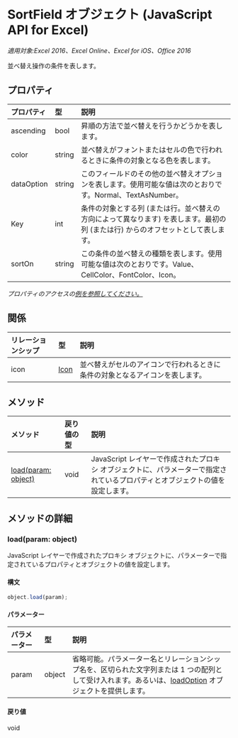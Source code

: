 # <a name="sortfield-object-(javascript-api-for-excel)"></a>SortField オブジェクト (JavaScript API for Excel)

_適用対象:Excel 2016、Excel Online、Excel for iOS、Office 2016_

並べ替え操作の条件を表します。

## <a name="properties"></a>プロパティ

| プロパティ     | 型   |説明
|:---------------|:--------|:----------|
|ascending|bool|昇順の方法で並べ替えを行うかどうかを表します。|
|color|string|並べ替えがフォントまたはセルの色で行われるときに条件の対象となる色を表します。|
|dataOption|string|このフィールドのその他の並べ替えオプションを表します。使用可能な値は次のとおりです。Normal、TextAsNumber。|
|Key|int|条件の対象とする列 (または行。並べ替えの方向によって異なります) を表します。最初の列 (または行) からのオフセットとして表します。|
|sortOn|string|この条件の並べ替えの種類を表します。使用可能な値は次のとおりです。Value、CellColor、FontColor、Icon。|

_プロパティのアクセスの[例を参照してください。](#property-access-examples)_

## <a name="relationships"></a>関係
| リレーションシップ | 型   |説明|
|:---------------|:--------|:----------|
|icon|[Icon](icon.md)|並べ替えがセルのアイコンで行われるときに条件の対象となるアイコンを表します。|

## <a name="methods"></a>メソッド

| メソッド           | 戻り値の型    |説明|
|:---------------|:--------|:----------|
|[load(param: object)](#loadparam-object)|void|JavaScript レイヤーで作成されたプロキシ オブジェクトに、パラメーターで指定されているプロパティとオブジェクトの値を設定します。|

## <a name="method-details"></a>メソッドの詳細


### <a name="load(param:-object)"></a>load(param: object)
JavaScript レイヤーで作成されたプロキシ オブジェクトに、パラメーターで指定されているプロパティとオブジェクトの値を設定します。

#### <a name="syntax"></a>構文
```js
object.load(param);
```

#### <a name="parameters"></a>パラメーター
| パラメーター    | 型   |説明|
|:---------------|:--------|:----------|
|param|object|省略可能。パラメーター名とリレーションシップ名を、区切られた文字列または 1 つの配列として受け入れます。あるいは、[loadOption](loadoption.md) オブジェクトを提供します。|

#### <a name="returns"></a>戻り値
void
